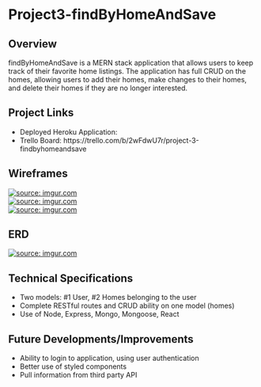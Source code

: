 # Project3-findByHomeAndSave

## Overview
findByHomeAndSave is a MERN stack application that allows users to keep track of their favorite home listings. The application has full CRUD on the homes, allowing users to add their homes, make changes to their homes, and delete their homes if they are no longer interested. 

## Project Links
<ul>
<li>Deployed Heroku Application: </li>
<li>Trello Board: https://trello.com/b/2wFdwU7r/project-3-findbyhomeandsave</li>
</ul>

## Wireframes
<a href="https://imgur.com/9lyVSdr"><img src="https://i.imgur.com/9lyVSdr.png?1" title="source: imgur.com" /></a><br>
<a href="https://imgur.com/eC8mr52"><img src="https://i.imgur.com/eC8mr52.png?1" title="source: imgur.com" /></a><br>
<a href="https://imgur.com/Z2XC7G3"><img src="https://i.imgur.com/Z2XC7G3.png?1" title="source: imgur.com" /></a><br>

## ERD
<a href="https://imgur.com/WOznRSn"><img src="https://i.imgur.com/WOznRSn.png?1" title="source: imgur.com" /></a>


## Technical Specifications
<ul>
<li>Two models: #1 User, #2 Homes belonging to the user</li>
<li>Complete RESTful routes and CRUD ability on one model (homes)</li>
<li>Use of Node, Express, Mongo, Mongoose, React</li>
</ul>

## Future Developments/Improvements
<ul>
<li>Ability to login to application, using user authentication</li>
<li>Better use of styled components</li>
<li>Pull information from third party API</li>
</ul>